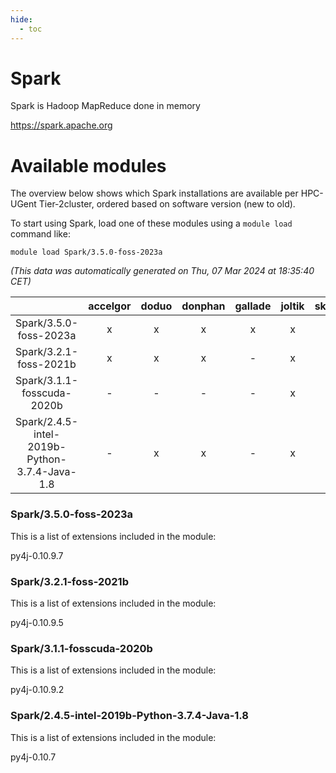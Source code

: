 ```yaml
---
hide:
  - toc
---
```


Spark
=====


Spark is Hadoop MapReduce done in memory

https://spark.apache.org
# Available modules


The overview below shows which Spark installations are available per HPC-UGent Tier-2cluster, ordered based on software version (new to old).

To start using Spark, load one of these modules using a `module load` command like:

```shell
module load Spark/3.5.0-foss-2023a
```

*(This data was automatically generated on Thu, 07 Mar 2024 at 18:35:40 CET)*  

| |accelgor|doduo|donphan|gallade|joltik|skitty|
| :---: | :---: | :---: | :---: | :---: | :---: | :---: |
|Spark/3.5.0-foss-2023a|x|x|x|x|x|x|
|Spark/3.2.1-foss-2021b|x|x|x|-|x|x|
|Spark/3.1.1-fosscuda-2020b|-|-|-|-|x|-|
|Spark/2.4.5-intel-2019b-Python-3.7.4-Java-1.8|-|x|x|-|x|-|


### Spark/3.5.0-foss-2023a

This is a list of extensions included in the module:

py4j-0.10.9.7

### Spark/3.2.1-foss-2021b

This is a list of extensions included in the module:

py4j-0.10.9.5

### Spark/3.1.1-fosscuda-2020b

This is a list of extensions included in the module:

py4j-0.10.9.2

### Spark/2.4.5-intel-2019b-Python-3.7.4-Java-1.8

This is a list of extensions included in the module:

py4j-0.10.7
